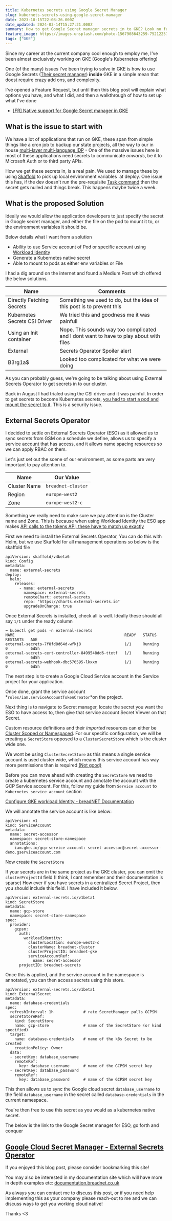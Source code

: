 ```yaml
---
title: Kubernetes secrets using Google Secret Manager
slug: kubernets-secrets-using-google-secret-manager
date: 2023-10-15T22:08:26.000Z
date_updated: 2024-03-14T15:27:21.000Z
summary: How to get Google Secret manager secrets in to GKE? Look no further. We discuss options and implementing External Secrets Operator
feature_image: https://images.unsplash.com/photo-1567908643259-752122573d14
tags: ["GKE"]
---
```


Since my career at the current company cool enough to employ me, I've been almost exclusively working on GKE (Google's Kubernetes offering)

One (of the many) issues I've been trying to solve in GKE is how to use Google Secrets ([Their secret manager](https://cloud.google.com/secret-manager)) **inside** GKE in a simple mean that doest require crazy add ons, and complexity.

I've opened a Feature Request, but until then this blog post will explain what options you have, and what I did, and then a walkthrough of how to set up what I've done

- [[FR] Native support for Google Secret manager in GKE](https://issuetracker.google.com/issues/305477780)

## What is the issue to start with

We have a lot of applications that run on GKE, these span from simple things like a cron job to backup our state projects, all the way to our in house [multi-layer multi-language IDP](https://internaldeveloperplatform.org/what-is-an-internal-developer-platform/) - One of the massive issues here is most of these applications need secrets to communicate *onwards*, be it to Microsoft Auth or to third party APIs.

How we get these secrets in, is a real pain. We used to manage these by using [Skaffold](https://skaffold.dev) to pick up local environment variables  at deploy. One issue this has, if the dev doesn't run the pre-requisite [Task command](https://taskfile.dev) then the secret gets nulled and things break. This happens maybe twice a week.

## What is the proposed Solution

Ideally we would allow the application developers to just specify the secret in Google secret manager, and either the file on the pod to mount it to, or the environment variables it should be.

Below details what I want from a solution

- Ability to use Service account of Pod or specific account using [Workload Identity](https://documentation.breadnet.co.uk/kubernetes/gke/configure-gke-workload-identity/)
- Generate a Kubernetes native secret
- Able to mount to pods as either env variables or File

I had a dig around on the internet and found a Medium Post which offered the below solutions.

| Name	                           | Comments                                                                                |
|---------------------------------|-----------------------------------------------------------------------------------------|
| Directly Fetching Secrets       | Something we used to do, but the idea of this post is to prevent this                   |
| Kubernetes Secrets CSI Driver	 | We tried this and goodness me it was painfull                                           |
| Using an Init container         | 	Nope. This sounds way too complicated and I dont want to have to play about with files |
| External                        | Secrets Operator	Spoiler alert                                                          |
| B3rg1a$	                        | Looked too complicated for what we were doing                                           |

As you can probably guess, we're going to be talking about using External Secrets Operator to get secrets in to our cluster.

Back in August I had trialed using the CSI driver and it was painful. In order to get secrets to become Kubernetes secrets, [you had to start a pod and mount the secret to it](https://secrets-store-csi-driver.sigs.k8s.io/topics/sync-as-kubernetes-secret). This is a security issue.

## External Secrets Operator

I decided to settle on External Secrets Operator (ESO) as it allowed us to sync secrets from GSM on a schedule we define, allows us to specify a service account that has access, and it allows name spacing resources so we can apply RBAC on them.

Let's just set out the scene of our environment, as some parts are very important to pay attention to.

| Name         | Our Value          |
|--------------|--------------------|
| Cluster Name | `breadnet-cluster` |
| Region       | `europe-west2`     |
| Zone         | `europe-west2-c`   |

Something we really need to make sure we pay attention is the Cluster name and Zone. This is because when using Workload Identity the ESO app makes [API calls to the tokens API, these have to match up exactly](https://github.com/external-secrets/external-secrets/blob/7b8f36b2f007306a106863b12c433edd9c8820ea/pkg/provider/gcp/secretmanager/workload_identity.go#L120-L123)

First we need to install the External Secrets Operator, You can do this with Helm, but we use Skaffold for all management operations so below is the skaffold file

    apiVersion: skaffold/v4beta6
    kind: Config
    metadata:
      name: external-secrets
    deploy:
      helm:
        releases:
          - name: external-secrets
            namespace: external-secrets
            remoteChart: external-secrets
            repo: "https://charts.external-secrets.io"
            upgradeOnChange: true

Once External Secrets is installed, check all is well. Ideally these should all say `1/1` under the ready column

    ➜ kubectl get pods -n external-secrets
    NAME                                                READY   STATUS    RESTARTS   AGE
    external-secrets-7f8fd8d64d-wfkj8                   1/1     Running   0          6d5h
    external-secrets-cert-controller-8499548dd6-ttxtf   1/1     Running   0          6d5h
    external-secrets-webhook-dbc576595-lkxxm            1/1     Running   0          6d5h

The next step is to create a Google Cloud Service account in the Service project for your application.

Once done, grant the service account *`roles/iam.serviceAccountTokenCreator`*on the project.

Next thing is to navigate to Secret manager, locate the secret you want the ESO to have access to, then give that service account Secret Viewer on that Secret.

Custom resource definitions and their *imported* resources can either be [Cluster Scoped or Namespaced](https://kubernetes.io/docs/tasks/extend-kubernetes/custom-resources/custom-resource-definitions/#create-a-customresourcedefinition). For our specific configuration, we will be creating a `SecretStore` opposed to a `ClusterSecretStore` which is the cluster wide one.

We wont be using `ClusterSecretStore` as this means a single service account is used cluster wide, which means this service account has way more permissions than is required [(Not good)](https://cloud.google.com/iam/docs/best-practices-service-accounts)

Before you can move ahead with creating the `SecretStore` we need to create a kubernetes service account and annotate the account with the GCP Service account. For this, follow my guide from `Service account` to `Kubernetes service account` section


[Configure GKE workload Identity - breadNET Documentation](https://documentation.breadnet.co.uk/kubernetes/gke/configure-gke-workload-identity/#service-account)

We will annotate the service account is like below:

    apiVersion: v1
    kind: ServiceAccount
    metadata:
      name: secret-accessor
      namespace: secret-store-namespace
      annotations:
        iam.gke.io/gcp-service-account: secret-accessor@secret-accessor-demo.gserviceaccount.com

Now create the `SecretStore`

If your secrets are in the same project as the GKE cluster, you can omit the `clusterProjectId` field (I think, I cant remember and their documentation is sparse) How ever if you have secrets in a centralized Secret Project, then you should include this field. I have included it below.

    apiVersion: external-secrets.io/v1beta1
    kind: SecretStore
    metadata:
      name: gcp-store
      namespace: secret-store-namespace
    spec:
      provider:
        gcpsm:
          auth:
            workloadIdentity:
              clusterLocation: europe-west2-c
              clusterName: breadnet-cluster
              clusterProjectID: breadnet-gke
              serviceAccountRef:
                name: secret-accessor
          projectID: breadnet-secrets

Once this is applied, and the service account in the namespace is annotated, you can then access secrets using this store.

    apiVersion: external-secrets.io/v1beta1
    kind: ExternalSecret
    metadata:
      name: database-credentials
    spec:
      refreshInterval: 1h             # rate SecretManager pulls GCPSM
      secretStoreRef:
        kind: SecretStore
        name: gcp-store               # name of the SecretStore (or kind specified)
      target:
        name: database-credentials    # name of the k8s Secret to be created
        creationPolicy: Owner
      data:
      - secretKey: database_username
        remoteRef:
          key: database_username      # name of the GCPSM secret key
      - secretKey: database_password
        remoteRef:
          key: database_password      # name of the GCPSM secret key

This then allows us to sync the Google cloud secret `database_username` to the field `database_username` in the secret called `database-credentials` in the current namespace.

You're then free to use this secret as you would as a kubernetes native secret.

The below is the link to the Google Secret managet for ESO, go forth and conquer


[Google Cloud Secret Manager - External Secrets Operator](https://external-secrets.io/latest/provider/google-secrets-manager/)
---

If you enjoyed this blog post, please consider bookmarking this site!

You may also be interested in my documentation site which will have more in depth examples etc: [documentation.breadnet.co.uk](https://documentation.breadnet.co.uk/)

As always you can contact me to discuss this post, or if you need help implementing this as your company please reach-out to me and we can discuss ways to get you working cloud native!

Thanks <3
